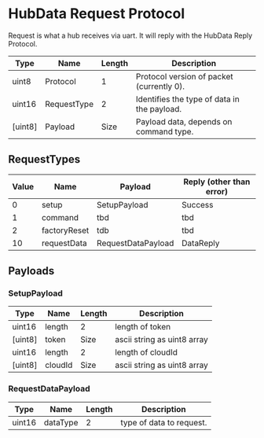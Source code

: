 

# HubData Request Protocol

Request is what a hub receives via uart. It will reply with the HubData Reply Protocol. 


Type | Name | Length | Description
--- | --- | --- | ---
uint8 | Protocol | 1 | Protocol version of packet (currently 0).
uint16 | RequestType | 2 | Identifies the type of data in the payload.
[uint8] | Payload | Size | Payload data, depends on command type.

## RequestTypes

Value | Name |  Payload | Reply (other than error)
--- | --- | --- | ---
| 0  | setup | SetupPayload | Success
| 1  | command | tbd | tbd
| 2  | factoryReset | tdb | tbd
| 10 | requestData | RequestDataPayload | DataReply

## Payloads

### SetupPayload

Type | Name | Length | Description
--- | --- | --- | ---
uint16 | length | 2 | length of token
[uint8] | token | Size | ascii string as uint8 array
uint16 | length | 2 | length of cloudId
[uint8] | cloudId | Size | ascii string as uint8 array

### RequestDataPayload

Type | Name | Length | Description
--- | --- | --- | ---
uint16 | dataType | 2 | type of data to request.
